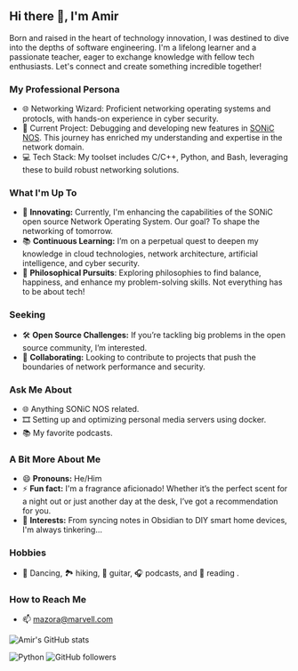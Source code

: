 ## Hi there 👋, I'm Amir

Born and raised in the heart of technology innovation, I was destined to dive into the depths of software engineering.
I'm a lifelong learner and a passionate teacher, eager to exchange knowledge with fellow tech enthusiasts. Let's connect and create something incredible together!


### My Professional Persona
- 🌐 Networking Wizard: Proficient networking operating systems and protocls, with hands-on experience in cyber security.
- 🚀 Current Project:  Debugging and developing new features in [SONiC NOS](https://github.com/sonic-net). This journey has enriched my understanding and expertise in the network domain.
- 💻 Tech Stack: My toolset includes C/C++, Python, and Bash, leveraging these to build robust networking solutions.

### What I'm Up To

- 🚀 **Innovating:** Currently, I'm enhancing the capabilities of the SONiC open source Network Operating System. Our goal? To shape the networking of tomorrow.
- 📚 **Continuous Learning:** I’m on a perpetual quest to deepen my knowledge in cloud technologies, network architecture, artificial intelligence, and cyber security.
- 🧘 **Philosophical Pursuits**: Exploring philosophies to find balance, happiness, and enhance my problem-solving skills. Not everything has to be about tech!

### Seeking

- 🛠️ **Open Source Challenges:** If you’re tackling big problems in the open source community, I’m interested.
- 🤝 **Collaborating:** Looking to contribute to projects that push the boundaries of network performance and security.

### Ask Me About

- 🌐 Anything SONiC NOS related.
- 🎞️ Setting up and optimizing personal media servers using docker.
- 📚 My favorite podcasts.

### A Bit More About Me

- 😄 **Pronouns:** He/Him
- ⚡ **Fun fact:** I'm a fragrance aficionado! Whether it’s the perfect scent for a night out or just another day at the desk, I’ve got a recommendation for you.
- 🎈 **Interests:** From syncing notes in Obsidian to DIY smart home devices, I'm always tinkering... 

### Hobbies

- 🕺 Dancing, 🏞️ hiking, 🎸 guitar, 🎧 podcasts, and 📖 reading .


### How to Reach Me

- 📫 [mazora@marvell.com](mailto:mazora@marvell.com)


![Amir's GitHub stats](https://github-readme-stats.vercel.app/api?username=amazor&show_icons=true&theme=radical)

![Python](https://img.shields.io/badge/-Python-black?style=flat-square&logo=Python)
![GitHub followers](https://img.shields.io/github/followers/amazor?label=Follow&style=social)


